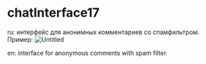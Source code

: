 # chatInterface17

ru: 
интерфейс для анонимных комментариев со спамфильтром. Пример:
![Untitled](https://user-images.githubusercontent.com/85016619/185171599-2e585d98-66f6-476c-a4ec-fb491cafb595.png)

en: interface for anonymous comments with spam filter.
